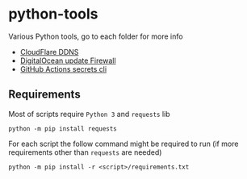 # python-tools
Various Python tools, go to each folder for more info

- [CloudFlare DDNS](cloudflare-ddns/)
- [DigitalOcean update Firewall](digitalocean-firewall/)
- [GitHub Actions secrets cli](github-action-secrets/)

## Requirements

Most of scripts require `Python 3` and `requests` lib

```
python -m pip install requests
```

For each script the follow command might be required to run (if more requirements other than `requests` are needed)
```
python -m pip install -r <script>/requirements.txt
```
